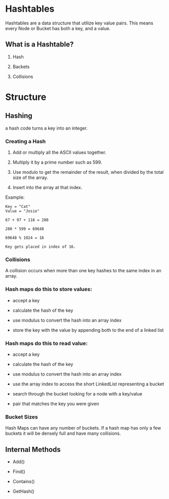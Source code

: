 # Hashtables

Hashtables are a data structure that utilize key value pairs. This means every Node or Bucket has both a key, and a value.

## What is a Hashtable?

1. Hash

2. Backets

3. Collisions 

# Structure

## Hashing

a hash code turns a key into an integer.

### Creating a Hash

1. Add or multiply all the ASCII values together.

2. Multiply it by a prime number such as 599.

3. Use modulo to get the remainder of the result, when divided by the total size of the array.

4. Insert into the array at that index.

Example:
```
Key = "Cat"
Value = "Josie"

67 + 97 + 116 = 280

280 * 599 = 69648

69648 % 1024 = 16

Key gets placed in index of 16. 
```

### Collisions

A collision occurs when more than one key hashes to the same index in an array. 

### Hash maps do this to store values:

* accept a key

* calculate the hash of the key

* use modulus to convert the hash into an array index

* store the key with the value by appending both to the end of a linked list

### Hash maps do this to read value:

* accept a key

* calculate the hash of the key

* use modulus to convert the hash into an array index

* use the array index to access the short LinkedList representing a bucket

* search through the bucket looking for a node with a key/value 

* pair that matches the key you were given

### Bucket Sizes

Hash Maps can have any number of buckets. If a hash map has only a few buckets it will be densely full and have many collisions. 

## Internal Methods

* Add()

* Find()

* Contains()

* GetHash()
